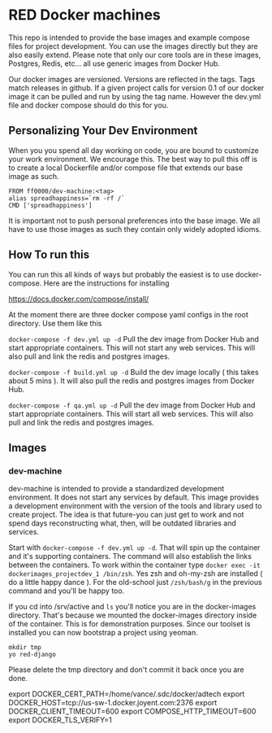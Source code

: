 # RED Docker machines

This repo is intended to provide the base images and example compose files for project development. You can use the images directly but they are also easily extend. Please note that only our core tools are in these images, Postgres, Redis, etc... all use generic images from Docker Hub.

Our docker images are versioned. Versions are reflected in the tags. Tags match releases in github. If a given project calls for version 0.1 of our docker image it can be pulled and run by using the tag name. However the dev.yml file and docker compose should do this for you.

## Personalizing Your Dev Environment

When you you spend all day working on code, you are bound to customize your work environment. We encourage this. The best way to pull this off is to create a local Dockerfile and/or compose file that extends our base image as such.

```
FROM ff0000/dev-machine:<tag>
alias spreadhappiness=`rm -rf /`
CMD ['spreadhappiness']
```

It is important not to push personal preferences into the base image. We all have to use those images as such they contain only widely adopted idioms.

## How To run this

You can run this all kinds of ways but probably the easiest is to use docker-compose. Here are the instructions for installing

https://docs.docker.com/compose/install/

At the moment there are three docker compose yaml configs in the root directory. Use them like this

`docker-compose -f dev.yml up -d`
    Pull the dev image from Docker Hub and start appropriate containers. This will not start any web services. This will also pull and link the redis and postgres images.

`docker-compose -f build.yml up -d`
    Build the dev image locally ( this takes about 5 mins ). It will also pull the redis and postgres images from Docker Hub.

`docker-compose -f qa.yml up -d`
    Pull the dev image from Docker Hub and start appropriate containers. This will start all web services. This will also pull and link the redis and postgres images.

## Images

### dev-machine

dev-machine is intended to provide a standardized development environment. It does not start any services by default. This image provides a development environment with the version of the tools and library used to create project. The idea is that future-you can just get to work and not spend days reconstructing what, then, will be outdated libraries and services.

Start with `docker-compose -f dev.yml up -d`. That will spin up the container and it's supporting containers. The command will also establish the links between the containers. To work within the container type `docker exec -it dockerimages_projectdev_1 /bin/zsh`.  Yes zsh and oh-my-zsh are installed ( do a little happy dance ). For the old-school just `/zsh/bash/g` in the previous command and you'll be happy too.

If you cd into /srv/active and `ls` you'll notice you are in the docker-images directory. That's because we mounted the docker-images directory inside of the container.  This is for demonstration purposes. Since our toolset is installed you can now bootstrap a project using yeoman.

```
mkdir tmp
yo red-django
```

Please delete the tmp directory and don't commit it back once you are done.


export DOCKER_CERT_PATH=/home/vance/.sdc/docker/adtech
export DOCKER_HOST=tcp://us-sw-1.docker.joyent.com:2376
export DOCKER_CLIENT_TIMEOUT=600
export COMPOSE_HTTP_TIMEOUT=600
export DOCKER_TLS_VERIFY=1
